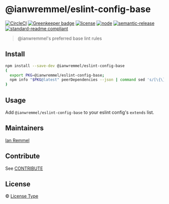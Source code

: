 # @ianwremmel/eslint-config-base

[![CircleCI](https://circleci.com/gh/ianwremmel/eslint-config-base.svg?style=svg)](https://circleci.com/gh/ianwremmel/eslint-config-base)
[![Greenkeeper badge](https://badges.greenkeeper.io/ianwremmel/eslint-config-base.svg?token=4190dc68fe0a403cd81bf703058cc27be85ee929cd5ff806f150a9b45de8ab1f&ts=1506393936331)](https://greenkeeper.io/)
[![license](https://img.shields.io/github/license/mashape/apistatus.svg)](https://github.com/ianwremmel/eslint-config-base/blob/HEAD/LICENSE)
[![node](https://img.shields.io/node/v/gh-badges.svg)](https://www.npmjs.com/package/@ianwremmel/eslint-config-base)
[![semantic-release](https://img.shields.io/badge/%20%20%F0%9F%93%A6%F0%9F%9A%80-semantic--release-e10079.svg)](https://github.com/semantic-release/semantic-release)
[![standard-readme compliant](https://img.shields.io/badge/readme%20style-standard-brightgreen.svg?style)](https://github.com/RichardLitt/standard-readme)

> @ianwremmel's preferred base lint rules

## Install

```bash
npm install --save-dev @ianwremmel/eslint-config-base
(
  export PKG=@ianwremmel/eslint-config-base;
  npm info "$PKG@latest" peerDependencies --json | command sed 's/[\{\},]//g ; s/: /@/g' | xargs npm install --save-dev "$PKG@latest"
)
```

## Usage

Add `@ianwremmel/eslint-config-base` to your eslint config's `extends` list.

## Maintainers

[Ian Remmel](https://github.com/ianwremmel)

## Contribute

See [CONTRIBUTE](CONTRIBUTE.md)

## License

&copy; [License Type](LICENSE)
